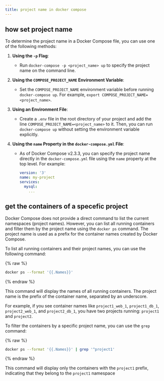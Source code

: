 ```yaml
---
title: project name in docker compose
---
```


## how set project name

To determine the project name in a Docker Compose file, you can use one of the following methods:

1. **Using the `-p` Flag**:
   - Run `docker-compose -p <project_name> up` to specify the project name on the command line.

2. **Using the `COMPOSE_PROJECT_NAME` Environment Variable**:
   - Set the `COMPOSE_PROJECT_NAME` environment variable before running `docker-compose up`. For example, `export COMPOSE_PROJECT_NAME=<project_name>`.

3. **Using an Environment File**:
   - Create a `.env` file in the root directory of your project and add the line `COMPOSE_PROJECT_NAME=<project_name>` to it. Then, you can run `docker-compose up` without setting the environment variable explicitly.

4. **Using the `name` Property in the `docker-compose.yml` File**:
   - As of Docker Compose v2.3.3, you can specify the project name directly in the `docker-compose.yml` file using the `name` property at the top level. For example:

     ```yaml
     version: '3'
     name: my-project
     services:
       mysql:
         ...
     ```

## get the containers of a specefic project

Docker Compose does not provide a direct command to list the current namespaces (project names). However, you can list all running containers and filter them by the project name using the `docker ps` command. The project name is used as a prefix for the container names created by Docker Compose.

To list all running containers and their project names, you can use the following command:

{% raw %}

```bash
docker ps --format '{{.Names}}'
```

{% endraw %}

This command will display the names of all running containers. The project name is the prefix of the container name, separated by an underscore.

For example, if you see container names like `project1_web_1`, `project1_db_1`, `project2_web_1`, and `project2_db_1`, you have two projects running: `project1` and `project2`.

To filter the containers by a specific project name, you can use the `grep` command:

{% raw %}

```bash
docker ps --format '{{.Names}}' | grep '^project1'
```

{% endraw %}

This command will display only the containers with the `project1` prefix, indicating that they belong to the `project1` namespace
